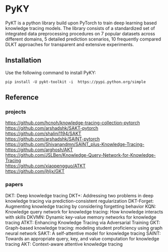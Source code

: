 # PyKY

PyKT is a python library build upon PyTorch to train deep learning based knowledge tracing models. The library consists of a standardized set of integrated data preprocessing procedures on 7 popular datasets across different domains, 5 detailed prediction scenarios, 10 frequently compared DLKT approaches for transparent and extensive experiments.


## Installation
Use the following command to install PyKY:

```
pip install -U pykt-toolkit -i  https://pypi.python.org/simple 
```

## Reference
### projects

https://github.com/hcnoh/knowledge-tracing-collection-pytorch <br/>
https://github.com/arshadshk/SAKT-pytorch <br/>
https://github.com/shalini1194/SAKT <br/>
https://github.com/arshadshk/SAINT-pytorch <br/>
https://github.com/Shivanandmn/SAINT_plus-Knowledge-Tracing- <br/>
https://github.com/arghosh/AKT <br/>
https://github.com/JSLBen/Knowledge-Query-Network-for-Knowledge-Tracing <br/>
https://github.com/xiaopengguo/ATKT <br/>
https://github.com/jhljx/GKT <br/>

### papers

DKT: Deep knowledge tracing
DKT+: Addressing two problems in deep knowledge tracing via prediction-consistent regularization
DKT-Forget: Augmenting knowledge tracing by considering forgetting behavior
KQN: Knowledge query network for knowledge tracing: How knowledge interacts with skills
DKVMN: Dynamic key-value memory networks for knowledge tracing
ATKT: Enhancing Knowledge Tracing via Adversarial Training
GKT: Graph-based knowledge tracing: modeling student proficiency using graph neural network
SAKT: A self-attentive model for knowledge tracing
SAINT: Towards an appropriate query, key, and value computation for knowledge tracing
AKT: Context-aware attentive knowledge tracing



<!-- 
# How to use?

CUDA_VISIBLE_DEVICES=3 python wandb_akt_train.py

# description
## preprocess: 
The preprocess code for each dataseet.

* assist2015_preprocess.py

The preprocess code for assist2015 dataset.

If you want to add a new dataseet, please write your own dataset preprocess code, to change the data to this format:
```
    uid,seq_len
    questions ids / names
    concept ids / names
    timestamps
    usetimes
```
a example like this:
```
    50121,4
    106101,106102,106103,106104
    7014,7012,7014,7013
    0,1,1,1
    1647409594,1647409601,1647409666,1647409694
    123,234,456,789
```
* split_datasets.py

Split the data into 5-fold for trainning and testing. 

## data
The data saved dir for each dataset.

## datasets
Including a data_loader.py to prepare data for trainning models.

## models
Including models: dkt, dkt+, dkvmn, sakt, saint, akt, kqn, atkt.

## others
train.py: trainning code. -->
